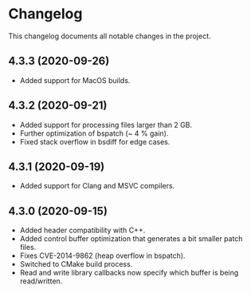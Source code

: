 Changelog
=====
This changelog documents all notable changes in the project.

4.3.3 (2020-09-26)
-----
- Added support for MacOS builds.

4.3.2 (2020-09-21)
-----
- Added support for processing files larger than 2 GB.
- Further optimization of bspatch (~ 4 % gain).
- Fixed stack overflow in bsdiff for edge cases.

4.3.1 (2020-09-19)
-----
- Added support for Clang and MSVC compilers.

4.3.0 (2020-09-15)
-----
- Added header compatibility with C++.
- Added control buffer optimization that generates a bit smaller patch files.
- Fixes CVE-2014-9862 (heap overflow in bspatch).
- Switched to CMake build process.
- Read and write library callbacks now specify which buffer is being read/written.
